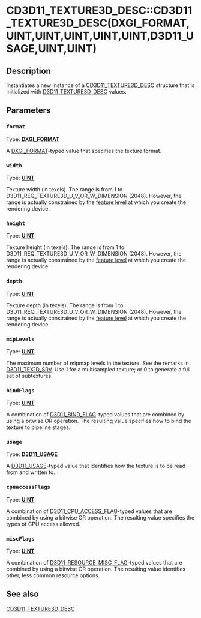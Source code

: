 # CD3D11_TEXTURE3D_DESC::CD3D11_TEXTURE3D_DESC(DXGI_FORMAT,UINT,UINT,UINT,UINT,UINT,D3D11_USAGE,UINT,UINT)

## Description

Instantiates a new instance of a [CD3D11_TEXTURE3D_DESC](https://learn.microsoft.com/previous-versions/windows/desktop/legacy/jj151706(v=vs.85)) structure that is initialized with [D3D11_TEXTURE3D_DESC](https://learn.microsoft.com/windows/desktop/api/d3d11/ns-d3d11-d3d11_texture3d_desc) values.

## Parameters

### `format`

Type: **[DXGI_FORMAT](https://learn.microsoft.com/windows/desktop/api/dxgiformat/ne-dxgiformat-dxgi_format)**

A [DXGI_FORMAT](https://learn.microsoft.com/windows/desktop/api/dxgiformat/ne-dxgiformat-dxgi_format)-typed value that specifies the texture format.

### `width`

Type: **[UINT](https://learn.microsoft.com/windows/desktop/WinProg/windows-data-types)**

Texture width (in texels). The range is from 1 to D3D11_REQ_TEXTURE3D_U_V_OR_W_DIMENSION (2048). However, the range is actually constrained by the [feature level](https://learn.microsoft.com/windows/desktop/direct3d11/overviews-direct3d-11-devices-downlevel-intro) at which you create the rendering device.

### `height`

Type: **[UINT](https://learn.microsoft.com/windows/desktop/WinProg/windows-data-types)**

Texture height (in texels). The range is from 1 to D3D11_REQ_TEXTURE3D_U_V_OR_W_DIMENSION (2048). However, the range is actually constrained by the [feature level](https://learn.microsoft.com/windows/desktop/direct3d11/overviews-direct3d-11-devices-downlevel-intro) at which you create the rendering device.

### `depth`

Type: **[UINT](https://learn.microsoft.com/windows/desktop/WinProg/windows-data-types)**

Texture depth (in texels). The range is from 1 to D3D11_REQ_TEXTURE3D_U_V_OR_W_DIMENSION (2048). However, the range is actually constrained by the [feature level](https://learn.microsoft.com/windows/desktop/direct3d11/overviews-direct3d-11-devices-downlevel-intro) at which you create the rendering device.

### `mipLevels`

Type: **[UINT](https://learn.microsoft.com/windows/desktop/WinProg/windows-data-types)**

The maximum number of mipmap levels in the texture. See the remarks in [D3D11_TEX1D_SRV](https://learn.microsoft.com/windows/desktop/api/d3d11/ns-d3d11-d3d11_tex1d_srv). Use 1 for a multisampled texture; or 0 to generate a full set of subtextures.

### `bindFlags`

Type: **[UINT](https://learn.microsoft.com/windows/desktop/WinProg/windows-data-types)**

A combination of [D3D11_BIND_FLAG](https://learn.microsoft.com/windows/desktop/api/d3d11/ne-d3d11-d3d11_bind_flag)-typed values that are combined by using a bitwise OR operation. The resulting value specifies how to bind the texture to pipeline stages.

### `usage`

Type: **[D3D11_USAGE](https://learn.microsoft.com/windows/desktop/api/d3d11/ne-d3d11-d3d11_usage)**

A [D3D11_USAGE](https://learn.microsoft.com/windows/desktop/api/d3d11/ne-d3d11-d3d11_usage)-typed value that identifies how the texture is to be read from and written to.

### `cpuaccessFlags`

Type: **[UINT](https://learn.microsoft.com/windows/desktop/WinProg/windows-data-types)**

A combination of [D3D11_CPU_ACCESS_FLAG](https://learn.microsoft.com/windows/desktop/api/d3d11/ne-d3d11-d3d11_cpu_access_flag)-typed values that are combined by using a bitwise OR operation. The resulting value specifies the types of CPU access allowed.

### `miscFlags`

Type: **[UINT](https://learn.microsoft.com/windows/desktop/WinProg/windows-data-types)**

A combination of [D3D11_RESOURCE_MISC_FLAG](https://learn.microsoft.com/windows/desktop/api/d3d11/ne-d3d11-d3d11_resource_misc_flag)-typed values that are combined by using a bitwise OR operation. The resulting value identifies other, less common resource options.

## See also

[CD3D11_TEXTURE3D_DESC](https://learn.microsoft.com/previous-versions/windows/desktop/legacy/jj151706(v=vs.85))